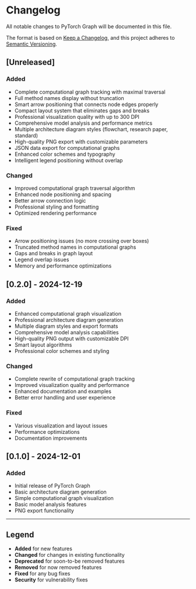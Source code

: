# Changelog

All notable changes to PyTorch Graph will be documented in this file.

The format is based on [Keep a Changelog](https://keepachangelog.com/en/1.0.0/),
and this project adheres to [Semantic Versioning](https://semver.org/spec/v2.0.0.html).

## [Unreleased]

### Added
- Complete computational graph tracking with maximal traversal
- Full method names display without truncation
- Smart arrow positioning that connects node edges properly
- Compact layout system that eliminates gaps and breaks
- Professional visualization quality with up to 300 DPI
- Comprehensive model analysis and performance metrics
- Multiple architecture diagram styles (flowchart, research paper, standard)
- High-quality PNG export with customizable parameters
- JSON data export for computational graphs
- Enhanced color schemes and typography
- Intelligent legend positioning without overlap

### Changed
- Improved computational graph traversal algorithm
- Enhanced node positioning and spacing
- Better arrow connection logic
- Professional styling and formatting
- Optimized rendering performance

### Fixed
- Arrow positioning issues (no more crossing over boxes)
- Truncated method names in computational graphs
- Gaps and breaks in graph layout
- Legend overlap issues
- Memory and performance optimizations

## [0.2.0] - 2024-12-19

### Added
- Enhanced computational graph visualization
- Professional architecture diagram generation
- Multiple diagram styles and export formats
- Comprehensive model analysis capabilities
- High-quality PNG output with customizable DPI
- Smart layout algorithms
- Professional color schemes and styling

### Changed
- Complete rewrite of computational graph tracking
- Improved visualization quality and performance
- Enhanced documentation and examples
- Better error handling and user experience

### Fixed
- Various visualization and layout issues
- Performance optimizations
- Documentation improvements

## [0.1.0] - 2024-12-01

### Added
- Initial release of PyTorch Graph
- Basic architecture diagram generation
- Simple computational graph visualization
- Basic model analysis features
- PNG export functionality

---

## Legend

- **Added** for new features
- **Changed** for changes in existing functionality
- **Deprecated** for soon-to-be removed features
- **Removed** for now removed features
- **Fixed** for any bug fixes
- **Security** for vulnerability fixes
